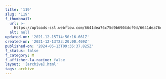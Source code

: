 ```yaml
---
title: '119'
slug: '119'
f_thumbnail:
  url: >-
    https://uploads-ssl.webflow.com/6641dea76c75d9b6904dcf9d/6641dea76c75d9b6904dd25f_119.jpg
  alt: null
updated-on: '2021-12-15T14:50:16.661Z'
created-on: '2021-12-13T23:20:00.469Z'
published-on: '2024-05-13T09:35:37.825Z'
f_status: false
f_category: M
f_afficher-la-racine: false
layout: '[archive].html'
tags: archive
---
```



